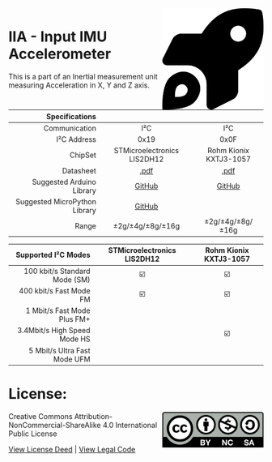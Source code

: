 <img src="assets/IIA.svg" width=200 align="right">

# IIA - Input IMU Accelerometer
This is a part of an Inertial measurement unit measuring Acceleration in X, Y and Z axis.

| Specifications | | |
| --: | :--: |:--: |
| Communication | I²C | I²C |
| I²C Address | 0x19 | 0x0F |
| ChipSet | STMicroelectronics LIS2DH12| Rohm Kionix KXTJ3-1057 |
| Datasheet | [.pdf](https://https://www.st.com/resource/en/datasheet/lis2dh12.pdf) |[.pdf](https://www.mouser.com/datasheet/2/348/rohm_s_a0002904669_1-2281852.pdf)|
| Suggested Arduino Library | [GitHub](https://github.com/sparkfun/SparkFun_LIS2DH12_Arduino_Library) |[GitHub](https://github.com/ldab/KXTJ3-1057)|
| Suggested MicroPython Library | [GitHub](https://github.com/electronut/Electronutlabs_CircuitPython_LIS2DH12)||
| Range | ±2g/±4g/±8g/±16g | ±2g/±4g/±8g/±16g |

| Supported I²C Modes | STMicroelectronics LIS2DH12| Rohm Kionix KXTJ3-1057 |
| --: | :--: |:--: |
|100 kbit/s Standard Mode (SM) | :ballot_box_with_check: |:ballot_box_with_check:|
|400 kbit/s	Fast Mode	FM|:ballot_box_with_check:|:ballot_box_with_check:|
| 1 Mbit/s	Fast Mode Plus	FM+|||
|3.4Mbit/s	High Speed Mode	HS||:ballot_box_with_check:|
| 5 Mbit/s	Ultra Fast Mode	UFM|||

# License: 
<img src="assets/CC-BY-NC-SA.svg" width=200 align="right">
Creative Commons Attribution-NonCommercial-ShareAlike 4.0 International Public License

[View License Deed](https://creativecommons.org/licenses/by-nc-sa/4.0/) | [View Legal Code](https://creativecommons.org/licenses/by-nc-sa/4.0/legalcode)
